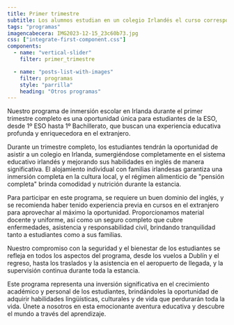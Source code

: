 ```yaml
---
title: Primer trimestre
subtitle: Los alumnos estudian en un colegio Irlandés el curso correspondiente a su equivalente en España, reincorporándose a la vuelta del viaje.
tags: "programas"
imagencabecera: IMG2023-12-15_23c60b73.jpg
css: ["integrate-first-component.css"]
components:
  - name: "vertical-slider"
    filter: primer_trimestre

  - name: "posts-list-with-images"
    filter: programas
    style: "parrilla"
    heading: "Otros programas"
---
```


Nuestro programa de inmersión escolar en Irlanda durante el primer trimestre completo es una oportunidad única para estudiantes de la ESO, desde 1º ESO hasta 1º Bachillerato, que buscan una experiencia educativa profunda y enriquecedora en el extranjero.

Durante un trimestre completo, los estudiantes tendrán la oportunidad de asistir a un colegio en Irlanda, sumergiéndose completamente en el sistema educativo irlandés y mejorando sus habilidades en inglés de manera significativa. El alojamiento individual con familias irlandesas garantiza una inmersión completa en la cultura local, y el régimen alimenticio de "pensión completa" brinda comodidad y nutrición durante la estancia.

Para participar en este programa, se requiere un buen dominio del inglés, y se recomienda haber tenido experiencia previa en cursos en el extranjero para aprovechar al máximo la oportunidad. Proporcionamos material docente y uniforme, así como un seguro completo que cubre enfermedades, asistencia y responsabilidad civil, brindando tranquilidad tanto a estudiantes como a sus familias.

Nuestro compromiso con la seguridad y el bienestar de los estudiantes se refleja en todos los aspectos del programa, desde los vuelos a Dublín y el regreso, hasta los traslados y la asistencia en el aeropuerto de llegada, y la supervisión continua durante toda la estancia.

Este programa representa una inversión significativa en el crecimiento académico y personal de los estudiantes, brindándoles la oportunidad de adquirir habilidades lingüísticas, culturales y de vida que perdurarán toda la vida. Únete a nosotros en esta emocionante aventura educativa y descubre el mundo a través del aprendizaje.
